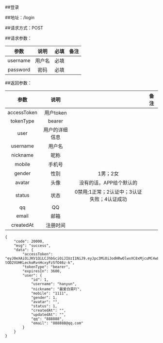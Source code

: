 ##登录

##地址：/login

##请求方式：POST

##请求参数：

|参数|说明|必填|备注|
|:---:|:---:|:---:|:---:|
|username|用户名|必填||
|password|密码|必填||

##返回参数：

|参数|说明||备注|
|:---:|:---:|:---:|:---:|
|accessToken|用户token||
|tokenType|bearer||
|user|用户的详细信息||
|username|用户名||
|nickname|昵称||
|mobile|手机号||
|gender|性别|1男；2女|
|avatar|头像|没有的话，APP给个默认的|
|status|状态|0禁用;1正常；2认证中；3认证失败；4认证成功|
|qq|QQ||
|email|邮箱||
|createdAt|注册时间||

```
{
    "code": 20000,
    "msg": "success",
    "data": {
        "accessToken": "eyJ0eXAiOiJKV1QiLCJhbGciOiJIUzI1NiJ9.eyJpc3MiOiJodHRwOlwvXC8xMjcuMC4wLjE6OTk5OVwvYXBpXC92MVwvbG9naW4iLCJpYXQiOjE1ODU0ODM0MjMsImV4cCI6MTU4NTQ4NzAyMywibmJmIjoxNTg1NDgzNDIzLCJqdGkiOiJ6VmVnZlFxV2x4SUpESkw3Iiwic3ViIjoxLCJwcnYiOiI4N2UwYWYxZWY5ZmQxNTgxMmZkZWM5NzE1M2ExNGUwYjA0NzU0NmFhIn0.EEkSyQ4AjhiA-tOD2VUHKLeckoRvnHcxyFzSfO46z-k",
        "tokenType": "bearer",
        "expiresIn": 3600,
        "user": {
            "id": 1,
            "username": "hanyun",
            "nickname": "最爱白菜吖",
            "mobile": "1111",
            "gender": 1,
            "avatar": "",
            "status": 1,
            "createdAt": "",
            "updatedAt": "",
            "qq": "888888",
            "email": "888888@qq.com"
        }
    }
}
```
